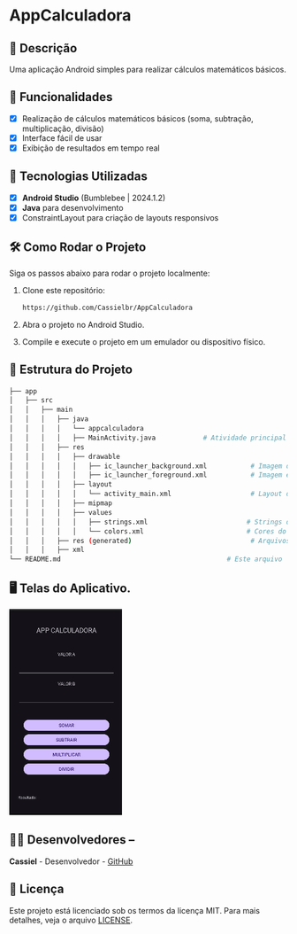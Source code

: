 # AppCalculadora

## 📱 Descrição
Uma aplicação Android simples para realizar cálculos matemáticos básicos.

## 🔧 Funcionalidades

- [x] Realização de cálculos matemáticos básicos (soma, subtração, multiplicação, divisão)
- [x] Interface fácil de usar
- [x] Exibição de resultados em tempo real

## 🚀 Tecnologias Utilizadas

- [x] **Android Studio** (Bumblebee | 2024.1.2)
- [x] **Java** para desenvolvimento
- [x] ConstraintLayout para criação de layouts responsivos

## 🛠️ Como Rodar o Projeto

Siga os passos abaixo para rodar o projeto localmente:

1. Clone este repositório:
    ```bash
    https://github.com/Cassielbr/AppCalculadora
    ```
    
2. Abra o projeto no Android Studio.

3. Compile e execute o projeto em um emulador ou dispositivo físico.

## 📂 Estrutura do Projeto
```bash
├── app
│   ├── src
│   │   ├── main
│   │   │   ├── java
│   │   │   │   └── appcalculadora
│   │   │   │   ├── MainActivity.java            # Atividade principal com a lógica de cálculo
│   │   │   ├── res
│   │   │   │   ├── drawable
│   │   │   │   │   ├── ic_launcher_background.xml           # Imagem de fundo do ícone do app
│   │   │   │   │   ├── ic_launcher_foreground.xml           # Imagem em primeiro plano do ícone
│   │   │   │   ├── layout
│   │   │   │   │   └── activity_main.xml                    # Layout da tela principal com botões e visor
│   │   │   │   ├── mipmap
│   │   │   │   ├── values
│   │   │   │   │   ├── strings.xml                         # Strings do app
│   │   │   │   │   └── colors.xml                          # Cores do app
│   │   │   ├── res (generated)                              # Arquivos gerados, como recursos
│   │   │   ├── xml
└── README.md                                          # Este arquivo
```

 ## 🖥️ Telas do Aplicativo. 
 ![image]( https://github.com/Cassielbr/AppCalculadora/blob/master/Calculadora.png)

## 👨‍💻 Desenvolvedores – 
**Cassiel** - Desenvolvedor - [GitHub](https://github.com/Cassielbr)

## 📄 Licença 
Este projeto está licenciado sob os termos da licença MIT. Para mais detalhes, veja o arquivo [LICENSE](https://github.com/Cassielbr/AppCalculadora/blob/master/LICENSE).
